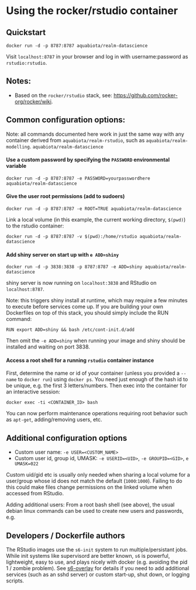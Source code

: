 # Using the rocker/rstudio container

## Quickstart

    docker run -d -p 8787:8787 aquabiota/realm-datascience

Visit `localhost:8787` in your browser and log in with username:password as `rstudio:rstudio`.

## Notes:
- Based on the  `rocker/rstudio` stack,
  see: <https://github.com/rocker-org/rocker/wiki>.

## Common configuration options:

Note: all commands documented here work in just the same way with any container derived from `aquabiota/realm-rstudio`,
such as `aquabiota/realm-modelling`. `aquabiota/realm-datascience`


#### Use a custom password by specifying the `PASSWORD` environmental variable


    docker run -d -p 8787:8787 -e PASSWORD=yourpasswordhere aquabiota/realm-datascience


#### Give the user root permissions (add to sudoers)

    docker run -d -p 8787:8787 -e ROOT=TRUE aquabiota/realm-datascience

Link a local volume (in this example, the current working directory, `$(pwd)`) to the rstudio container:

    docker run -d -p 8787:8787 -v $(pwd):/home/rstudio aquabiota/realm-datascience


#### Add shiny server on start up with `e ADD=shiny`

    docker run -d -p 3838:3838 -p 8787:8787 -e ADD=shiny aquabiota/realm-datascience

shiny server is now running on `localhost:3838` and RStudio on `localhost:8787`.  


Note: this triggers shiny install at runtime, which may require a few minutes to execute before services come up.
If you are building your own Dockerfiles on top of this stack, you should simply include the RUN command:

    RUN export ADD=shiny && bash /etc/cont-init.d/add

Then omit the `-e ADD=shiny` when running your image and shiny should be installed and waiting on port 3838.


#### Access a root shell for a running `rstudio` container instance

First, determine the name or id of your container (unless you provided a `--name` to `docker run`) using `docker ps`.  You need just enough of the hash id to be unique, e.g. the first 3 letters/numbers.  Then exec into the container for an interactive session:

    docker exec -ti <CONTAINER_ID> bash

You can now perform maintenance operations requiring root behavior such as `apt-get`, adding/removing users, etc.  


## Additional configuration options

- Custom user name: `-e USER=<CUSTOM_NAME>`
- Custom user id, group id, UMASK: `-e USERID=<UID>`, `-e GROUPID=<GID>`, `e UMASK=022`


Custom uid/gid etc is usually only needed when sharing a local volume for a user/group whose id does not match the default (`1000`:`1000`).  Failing to do this could make files change permissions on the linked volume when accessed from RStudio.


Adding additional users:  From a root bash shell (see above), the usual debian linux commands can be used to create new users and passwords, e.g.


## Developers / Dockerfile authors

The RStudio images use the `s6-init` system to run multiple/persistant jobs.  While init systems like supervisord are better known, `s6` is powerful, lightweight, easy to use, and plays nicely with docker (e.g. avoiding the pid 1 / zombie problem).  See [s6-overlay](https://github.com/just-containers/s6-overlay) for details if you need to add additional services (such as an sshd server) or custom start-up, shut down, or logging scripts.  
